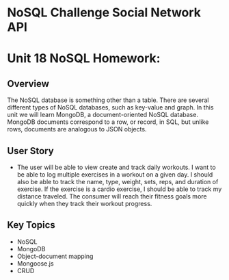 # NoSQL Challenge Social Network API

# Unit 18 NoSQL Homework: 

## Overview 

The NoSQL database is something other than a table. There are several different types of NoSQL databases, such as key-value and graph. In this unit we will learn MongoDB, a document-oriented NoSQL database. MongoDB documents correspond to a row, or record, in SQL, but unlike rows, documents are analogous to JSON objects. 

## User Story

* The user will be able to view create and track daily workouts. I want to be able to log multiple exercises in a workout on a given day. I should also be able to track the name, type, weight, sets, reps, and duration of exercise. If the exercise is a cardio exercise, I should be able to track my distance traveled. The consumer will reach their fitness goals more quickly when they track their workout progress.

## Key Topics
* NoSQL
* MongoDB
* Object-document mapping
* Mongoose.js
* CRUD

